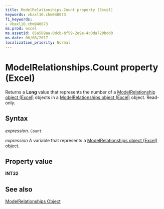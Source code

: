 ```yaml
---
title: ModelRelationships.Count property (Excel)
keywords: vbaxl10.chm940073
f1_keywords:
- vbaxl10.chm940073
ms.prod: excel
ms.assetid: 85a589aa-0dcb-bf59-2e9e-4c0da720bdd0
ms.date: 06/08/2017
localization_priority: Normal
---
```



# ModelRelationships.Count property (Excel)

Returns a  **Long** value that represents the number of a [ModelRelationship object (Excel)](Excel.modelrelationship.md) objects in a [ModelRelationships object (Excel)](Excel.modelrelationships.md) object. Read-only.


## Syntax

_expression_. `Count`

_expression_ A variable that represents a [ModelRelationships object (Excel)](Excel.modelrelationships.md) object.


## Property value

 **INT32**


## See also



[ModelRelationships Object](Excel.modelrelationships.md)

